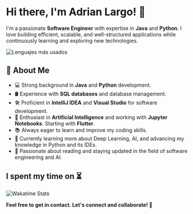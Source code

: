# Hi there, I'm Adrian Largo! 👋

I'm a passionate **Software Engineer** with expertise in **Java** and **Python**. I love building efficient, scalable, and well-structured applications while continuously learning and exploring new technologies.

![Lenguajes más usados](https://github-readme-stats.vercel.app/api/top-langs/?username=AdrianLargoGit&langs_count=10&theme=dark&layout=compact)

## 🚀 About Me
- 💻 Strong background in **Java** and **Python** development.
- 🛢️ Experience with **SQL databases** and database management.
- 🛠️ Proficient in **IntelliJ IDEA** and **Visual Studio** for software development.
- 🤖 Enthusiast in **Artificial Intelligence** and working with **Jupyter Notebooks**. Starting with **Flutter**.
- 📚 Always eager to learn and improve my coding skills.
- 🧠 Currently learning more about Deep Learning, AI, and advancing my knowledge in Python and its IDEs.
- 📖 Passionate about reading and staying updated in the field of software engineering and AI.

## I spent my time on ⏳
![Wakatime Stats](https://github-readme-stats.vercel.app/api/wakatime?username=AdrianLargo&theme=dark)

**Feel free to get in contact. Let's connect and collaborate! 🚀**

